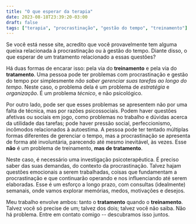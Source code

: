 ```yaml
---
title: "O que esperar da terapia"
date: 2023-08-18T23:39:20-03:00
draft: false 
tags: ["terapia", "procrastinação", "gestão do tempo", "treinamento"]
---
```


Se você está nesse site, acredito que você provavelmente tem alguma queixa relacionada à procrastinação ou à gestão do tempo. Diante disso, o que esperar de um tratamento relacionado a essas questões?

Há duas formas de encarar isso: pela via do **treinamento** e pela via do **tratamento**. Uma pessoa pode ter problemas com procrastinação e gestão do tempo por simplesmente _não saber gerenciar suas tarefas ao longo do tempo_. Neste caso, o problema dela é um problema de _estratégia_ e _organização_. É um problema _técnico_, e não psicológico.

Por outro lado, pode ser que esses problemas se apresentem não por uma falta de técnica, mas por razões psicossociais. Podem haver questões afetivas ou sociais em jogo, como problemas no trabalho e dúvidas acerca da utilidade das tarefas; pode haver pressão social, perfeccionismo, incômodos relacionados à autoestima. A pessoa pode ter tentado múltiplas formas diferentes de gerenciar o tempo, mas a procrastinação se apresenta de forma até involuntária, parecendo até mesmo inevitável, às vezes. Esse **não** é um problema de treinamento, **mas de tratamento**.

Neste caso, é necessário uma investigação psicoterapêutica. É preciso saber das suas demandas, do contexto da procrastinação. Talvez hajam questões emocionais a serem trabalhadas, coisas que fundamentam a procrastinação e que continuarão operando e nos influenciando até serem elaboradas. Esse é um esforço a longo prazo, com consultas (idealmente) semanais, onde vamos explorar memórias, medos, motivações e desejos.

Meu trabalho envolve ambos: tanto o **tratamento** quando o **treinamento**. Talvez você só precise de um; talvez dos dois; talvez você não saiba. Não há problema. Entre em contato comigo -- descubramos isso juntos.
